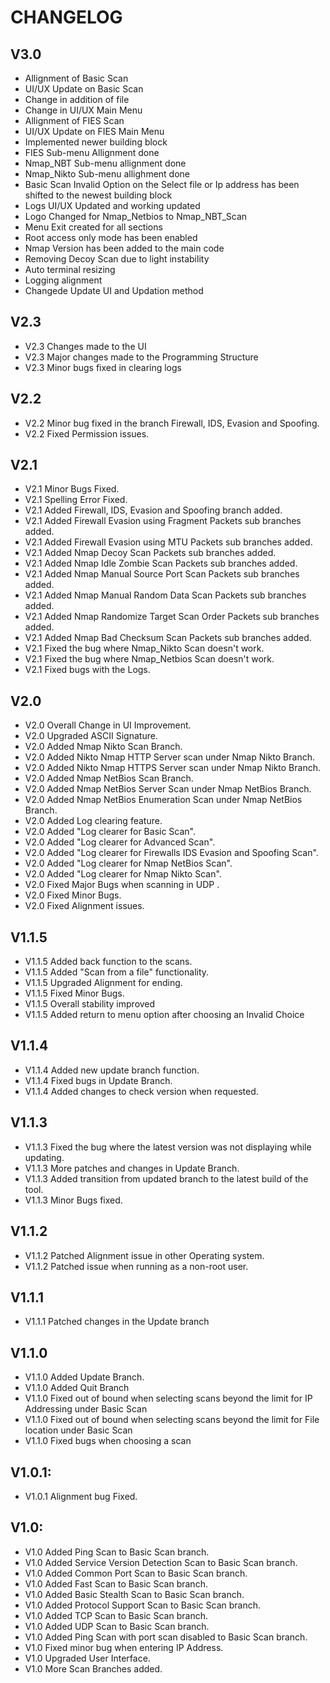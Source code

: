 # CHANGELOG

## V3.0
- Allignment of Basic Scan
- UI/UX Update on Basic Scan
- Change in addition of file
- Change in UI/UX Main Menu
- Allignment of FIES Scan
- UI/UX Update on FIES Main Menu
- Implemented newer building block
- FIES Sub-menu Allignment done
- Nmap_NBT Sub-menu allignment done
- Nmap_Nikto Sub-menu allighment done
- Basic Scan Invalid Option on the Select file or Ip address has been shifted to the newest building block
- Logs UI/UX Updated and working updated
- Logo Changed for Nmap_Netbios to Nmap_NBT_Scan
- Menu Exit created for all sections
- Root access only mode has been enabled
- Nmap Version has been added to the main code
- Removing Decoy Scan due to light instability
- Auto terminal resizing
- Logging alignment
- Changede Update UI and Updation method

## V2.3

- V2.3 Changes made to the UI
- V2.3 Major changes made to the Programming Structure
- V2.3 Minor bugs fixed in clearing logs 

## V2.2
- V2.2 Minor bug fixed in the branch Firewall, IDS, Evasion and Spoofing.
- V2.2 Fixed Permission issues.
## V2.1
- V2.1 Minor Bugs Fixed.
- V2.1 Spelling Error Fixed.
- V2.1 Added Firewall, IDS, Evasion and Spoofing branch added.
- V2.1 Added Firewall Evasion using Fragment Packets sub branches added.
- V2.1 Added Firewall Evasion using MTU Packets sub branches added.
- V2.1 Added Nmap Decoy Scan Packets sub branches added.
- V2.1 Added Nmap Idle Zombie Scan Packets sub branches added.
- V2.1 Added Nmap Manual Source Port Scan Packets sub branches added.
- V2.1 Added Nmap Manual Random Data Scan Packets sub branches added.
- V2.1 Added Nmap Randomize Target Scan Order Packets sub branches added.
- V2.1 Added Nmap Bad Checksum Scan Packets sub branches added.
- V2.1 Fixed the bug where Nmap_Nikto Scan doesn't work.
- V2.1 Fixed the bug where Nmap_Netbios Scan doesn't work.
- V2.1 Fixed bugs with the Logs.

## V2.0
- V2.0 Overall Change in UI Improvement.
- V2.0 Upgraded ASCII Signature.
- V2.0 Added Nmap Nikto Scan Branch.
- V2.0 Added Nikto Nmap HTTP Server scan under Nmap Nikto Branch.
- V2.0 Added Nikto Nmap HTTPS Server scan under Nmap Nikto Branch.
- V2.0 Added Nmap NetBios Scan Branch.
- V2.0 Added Nmap NetBios Server Scan under Nmap NetBios Branch.
- V2.0 Added Nmap NetBios Enumeration Scan under Nmap NetBios Branch.
- V2.0 Added Log clearing feature.
- V2.0 Added "Log clearer for Basic Scan".
- V2.0 Added "Log clearer for Advanced Scan".
- V2.0 Added "Log clearer for Firewalls IDS Evasion and Spoofing Scan".
- V2.0 Added "Log clearer for Nmap NetBios Scan".
- V2.0 Added "Log clearer for Nmap Nikto Scan".
- V2.0 Fixed Major Bugs when scanning in UDP .
- V2.0 Fixed Minor Bugs.
- V2.0 Fixed Alignment issues.

## V1.1.5
- V1.1.5 Added back function to the scans.
- V1.1.5 Added "Scan from a file" functionality.
- V1.1.5 Upgraded Alignment for ending.
- V1.1.5 Fixed Minor Bugs.
- V1.1.5 Overall stability improved
- V1.1.5 Added return to menu option after choosing an Invalid Choice

## V1.1.4
- V1.1.4 Added new update branch function.
- V1.1.4 Fixed bugs in Update Branch.
- V1.1.4 Added changes to check version when requested.

## V1.1.3
- V1.1.3 Fixed the bug where the latest version was not displaying while updating.
- V1.1.3 More patches and changes in Update Branch.
- V1.1.3 Added transition from updated branch to the latest build of the tool.
- V1.1.3 Minor Bugs fixed.

## V1.1.2
- V1.1.2 Patched Alignment issue in other Operating system.
- V1.1.2 Patched issue when running as a non-root user.

## V1.1.1
- V1.1.1 Patched changes in the Update branch

## V1.1.0
- V1.1.0 Added Update Branch.
- V1.1.0 Added Quit Branch
- V1.1.0 Fixed out of bound when selecting scans beyond the limit for IP Addressing under Basic Scan
- V1.1.0 Fixed out of bound when selecting scans beyond the limit for File location under Basic Scan
- V1.1.0 Fixed bugs when choosing a scan

## V1.0.1:
- V1.0.1 Alignment bug Fixed.

## V1.0:
- V1.0 Added Ping Scan to Basic Scan branch.
- V1.0 Added Service Version Detection Scan to Basic Scan branch.
- V1.0 Added Common Port Scan to Basic Scan branch.
- V1.0 Added Fast Scan to Basic Scan branch.
- V1.0 Added Basic Stealth Scan to Basic Scan branch.
- V1.0 Added Protocol Support Scan to Basic Scan branch.
- V1.0 Added TCP Scan to Basic Scan branch.
- V1.0 Added UDP Scan to Basic Scan branch.
- V1.0 Added Ping Scan with port scan disabled to Basic Scan branch.
- V1.0 Fixed minor bug when entering IP Address.
- V1.0 Upgraded User Interface.
- V1.0 More Scan Branches added.
